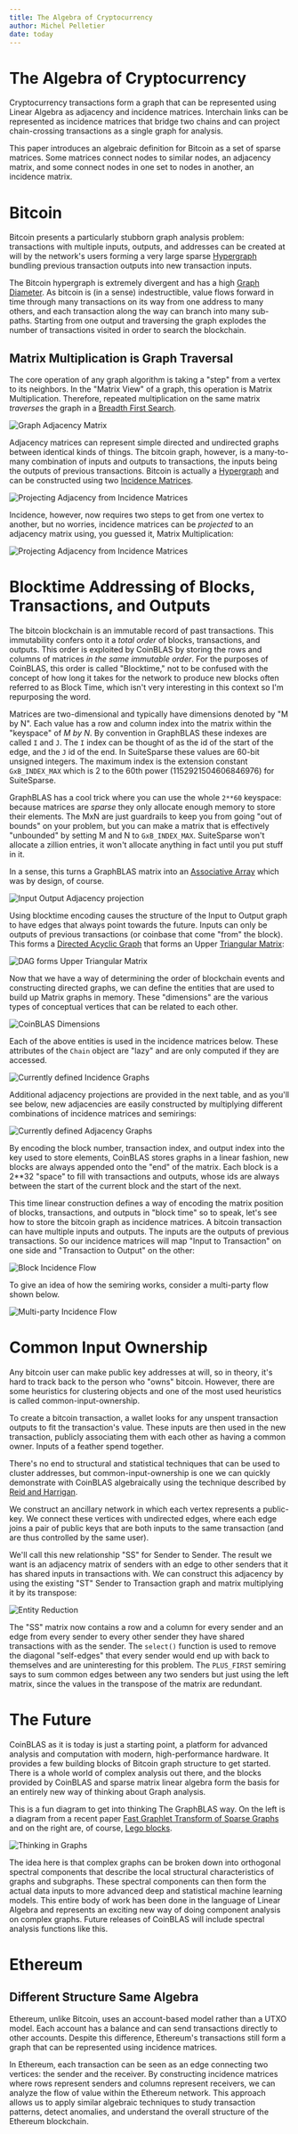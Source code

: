 ```yaml
---
title: The Algebra of Cryptocurrency
author: Michel Pelletier
date: today
---
```


# The Algebra of Cryptocurrency

Cryptocurrency transactions form a graph that can be represented using Linear Algebra as adjacency and incidence matrices. Interchain links can be represented as incidence matrices that bridge two chains and can project chain-crossing transactions as a single graph for analysis.

This paper introduces an algebraic definition for Bitcoin as a set of sparse matrices. Some matrices connect nodes to similar nodes, an adjacency matrix, and some connect nodes in one set to nodes in another, an incidence matrix.

# Bitcoin

Bitcoin presents a particularly stubborn graph analysis problem: transactions with multiple inputs, outputs, and addresses can be created at will by the network's users forming a very large sparse [Hypergraph](https://en.wikipedia.org/wiki/Hypergraph) bundling previous transaction outputs into new transaction inputs.

The Bitcoin hypergraph is extremely divergent and has a high [Graph Diameter](https://en.wikipedia.org/wiki/Distance_(graph_theory)). As bitcoin is (in a sense) indestructible, value flows forward in time through many transactions on its way from one address to many others, and each transaction along the way can branch into many sub-paths. Starting from one output and traversing the graph explodes the number of transactions visited in order to search the blockchain.

## Matrix Multiplication is Graph Traversal

The core operation of any graph algorithm is taking a "step" from a vertex to its neighbors. In the "Matrix View" of a graph, this operation is Matrix Multiplication. Therefore, repeated multiplication on the same matrix *traverses* the graph in a [Breadth First Search](https://en.wikipedia.org/wiki/Breadth-first_search).

![Graph Adjacency Matrix](./docs/Adjacency.png)

Adjacency matrices can represent simple directed and undirected graphs between identical kinds of things. The bitcoin graph, however, is a many-to-many combination of inputs and outputs to transactions, the inputs being the outputs of previous transactions. Bitcoin is actually a [Hypergraph](https://en.wikipedia.org/wiki/Hypergraph) and can be constructed using two [Incidence Matrices](https://en.wikipedia.org/wiki/Incidence_matrix).

![Projecting Adjacency from Incidence Matrices](./docs/Incidence.png)

Incidence, however, now requires two steps to get from one vertex to another, but no worries, incidence matrices can be *projected* to an adjacency matrix using, you guessed it, Matrix Multiplication:

![Projecting Adjacency from Incidence Matrices](./docs/Projection.png)

# Blocktime Addressing of Blocks, Transactions, and Outputs

The bitcoin blockchain is an immutable record of past transactions. This immutability confers onto it a *total order* of blocks, transactions, and outputs. This order is exploited by CoinBLAS by storing the rows and columns of matrices *in the same immutable order*. For the purposes of CoinBLAS, this order is called "Blocktime," not to be confused with the concept of how long it takes for the network to produce new blocks often referred to as Block Time, which isn't very interesting in this context so I'm repurposing the word.

Matrices are two-dimensional and typically have dimensions denoted by "M by N". Each value has a row and column index into the matrix within the "keyspace" of *M by N*. By convention in GraphBLAS these indexes are called `I` and `J`. The `I` index can be thought of as the id of the start of the edge, and the `J` id of the end. In SuiteSparse these values are 60-bit unsigned integers. The maximum index is the extension constant `GxB_INDEX_MAX` which is 2 to the 60th power (1152921504606846976) for SuiteSparse.

GraphBLAS has a cool trick where you can use the whole `2**60` keyspace: because matrices are *sparse* they only allocate enough memory to store their elements. The MxN are just guardrails to keep you from going "out of bounds" on your problem, but you can make a matrix that is effectively "unbounded" by setting M and N to `GxB_INDEX_MAX`. SuiteSparse won't allocate a zillion entries, it won't allocate anything in fact until you put stuff in it.

In a sense, this turns a GraphBLAS matrix into an [Associative Array](https://en.wikipedia.org/wiki/Associative_array) which was by design, of course.

![Input Output Adjacency projection](./docs/Blocktime.png)

Using blocktime encoding causes the structure of the Input to Output graph to have edges that always point towards the future. Inputs can only be outputs of previous transactions (or coinbase that come "from" the block). This forms a [Directed Acyclic Graph](https://en.wikipedia.org/wiki/Directed_acyclic_graph) that forms an Upper [Triangular Matrix](https://en.wikipedia.org/wiki/Triangular_matrix):

![DAG forms Upper Triangular Matrix](./docs/Blockspan.png)

Now that we have a way of determining the order of blockchain events and constructing directed graphs, we can define the entities that are used to build up Matrix graphs in memory. These "dimensions" are the various types of conceptual vertices that can be related to each other.

![CoinBLAS Dimensions](./docs/Dimensions.png)

Each of the above entities is used in the incidence matrices below. These attributes of the `Chain` object are "lazy" and are only computed if they are accessed.

![Currently defined Incidence Graphs](./docs/IncidenceTable.png)

Additional adjacency projections are provided in the next table, and as you'll see below, new adjacencies are easily constructed by multiplying different combinations of incidence matrices and semirings:

![Currently defined Adjacency Graphs](./docs/AdjacencyTable.png)

By encoding the block number, transaction index, and output index into the key used to store elements, CoinBLAS stores graphs in a linear fashion, new blocks are always appended onto the "end" of the matrix. Each block is a 2**32 "space" to fill with transactions and outputs, whose ids are always between the start of the current block and the start of the next.

This time linear construction defines a way of encoding the matrix position of blocks, transactions, and outputs in "block time" so to speak, let's see how to store the bitcoin graph as incidence matrices. A bitcoin transaction can have multiple inputs and outputs. The inputs are the outputs of previous transactions. So our incidence matrices will map "Input to Transaction" on one side and "Transaction to Output" on the other:

![Block Incidence Flow](./docs/TxFlow.png)

To give an idea of how the semiring works, consider a multi-party flow shown below.

![Multi-party Incidence Flow](./docs/AdjacentFlow.png)

# Common Input Ownership

Any bitcoin user can make public key addresses at will, so in theory, it's hard to track back to the person who "owns" bitcoin. However, there are some heuristics for clustering objects and one of the most used heuristics is called common-input-ownership.

To create a bitcoin transaction, a wallet looks for any unspent transaction outputs to fit the transaction's value. These inputs are then used in the new transaction, publicly associating them with each other as having a common owner. Inputs of a feather spend together.

There's no end to structural and statistical techniques that can be used to cluster addresses, but common-input-ownership is one we can quickly demonstrate with CoinBLAS algebraically using the technique described by [Reid and Harrigan](https://users.encs.concordia.ca/~clark/biblio/bitcoin/Reid%202011.pdf).

We construct an ancillary network in which each vertex represents a public-key. We connect these vertices with undirected edges, where each edge joins a pair of public keys that are both inputs to the same transaction (and are thus controlled by the same user).

We'll call this new relationship "SS" for Sender to Sender. The result we want is an adjacency matrix of senders with an edge to other senders that it has shared inputs in transactions with. We can construct this adjacency by using the existing "ST" Sender to Transaction graph and matrix multiplying it by its transpose:

![Entity Reduction](./docs/Entities.png)

The "SS" matrix now contains a row and a column for every sender and an edge from every sender to every other sender they have shared transactions with as the sender. The `select()` function is used to remove the diagonal "self-edges" that every sender would end up with back to themselves and are uninteresting for this problem. The `PLUS_FIRST` semiring says to sum common edges between any two senders but just using the left matrix, since the values in the transpose of the matrix are redundant.

# The Future

CoinBLAS as it is today is just a starting point, a platform for advanced analysis and computation with modern, high-performance hardware. It provides a few building blocks of Bitcoin graph structure to get started. There is a whole world of complex analysis out there, and the blocks provided by CoinBLAS and sparse matrix linear algebra form the basis for an entirely new way of thinking about Graph analysis.

This is a fun diagram to get into thinking The GraphBLAS way. On the left is a diagram from a recent paper [Fast Graphlet Transform of Sparse Graphs](https://arxiv.org/abs/2007.11111) and on the right are, of course, [Lego blocks](https://en.wikipedia.org/wiki/Lego).

![Thinking in Graphs](./docs/Lego.png)

The idea here is that complex graphs can be broken down into orthogonal spectral components that describe the local structural characteristics of graphs and subgraphs. These spectral components can then form the actual data inputs to more advanced deep and statistical machine learning models. This entire body of work has been done in the language of Linear Algebra and represents an exciting new way of doing component analysis on complex graphs. Future releases of CoinBLAS will include spectral analysis functions like this.

# Ethereum

## Different Structure Same Algebra

Ethereum, unlike Bitcoin, uses an account-based model rather than a UTXO model. Each account has a balance and can send transactions directly to other accounts. Despite this difference, Ethereum's transactions still form a graph that can be represented using incidence matrices.

In Ethereum, each transaction can be seen as an edge connecting two vertices: the sender and the receiver. By constructing incidence matrices where rows represent senders and columns represent receivers, we can analyze the flow of value within the Ethereum network. This approach allows us to apply similar algebraic techniques to study transaction patterns, detect anomalies, and understand the overall structure of the Ethereum blockchain.
